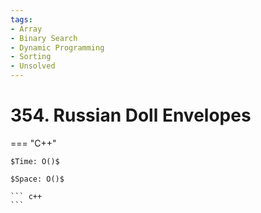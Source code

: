 ```yaml
---
tags:
- Array
- Binary Search
- Dynamic Programming
- Sorting
- Unsolved
---
```



# 354. Russian Doll Envelopes

=== "C++"

    $Time: O()$

    $Space: O()$

    ``` c++
    ```